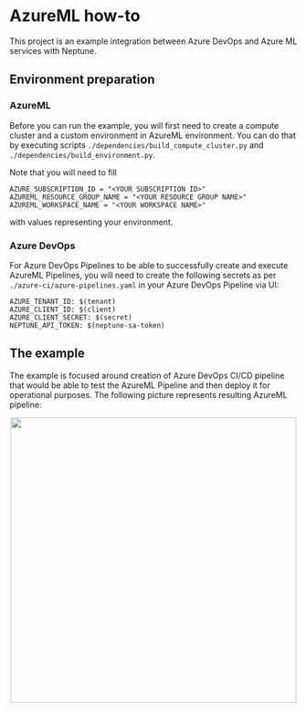 # AzureML how-to

This project is an example integration between Azure DevOps and Azure ML services with Neptune.

## Environment preparation

### AzureML

Before you can run the example, you will first need to create a compute cluster and a custom environment in AzureML environment. You can do that by executing scripts 
```./dependencies/build_compute_cluster.py``` and ```./dependencies/build_environment.py```.

Note that you will need to fill 

```
AZURE_SUBSCRIPTION_ID = "<YOUR SUBSCRIPTION ID>"
AZUREML_RESOURCE_GROUP_NAME = "<YOUR RESOURCE GROUP NAME>"
AZUREML_WORKSPACE_NAME = "<YOUR WORKSPACE NAME>"
```
with values representing your environment.

### Azure DevOps

For Azure DevOps Pipelines to be able to successfully create and execute AzureML Pipelines, you will need to create the following secrets as per ```./azure-ci/azure-pipelines.yaml``` in your Azure DevOps Pipeline via UI:

```
AZURE_TENANT_ID: $(tenant)
AZURE_CLIENT_ID: $(client)
AZURE_CLIENT_SECRET: $(secret)
NEPTUNE_API_TOKEN: $(neptune-sa-token)
```

## The example
The example is focused around creation of Azure DevOps CI/CD pipeline that would be able to test the AzureML Pipeline and then deploy it for operational purposes. The following picture represents resulting AzureML pipeline:

<p align="center">
  <img src="https://neptune.ai/wp-content/uploads/2023/04/Screenshot-2023-04-17-at-16.32.20.png" height="500"/>
</p>
